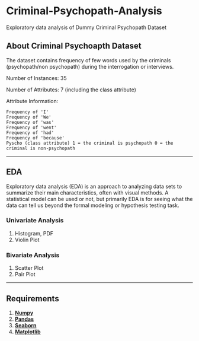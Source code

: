 # Criminal-Psychopath-Analysis
Exploratory data analysis of Dummy Criminal Psychopath Dataset

## About Criminal Psychoapth Dataset
The dataset contains frequency of few words used by the criminals (psychopath/non psychopath) during the interrogation or interviews. 

Number of Instances: 35

Number of Attributes: 7 (including the class attribute)

Attribute Information:

    Frequency of 'I'
    Frequency of 'We'
    Frequency of 'was'
    Frequency of 'went'
    Frequency of 'had'
    Frequency of 'because'
    Pyscho (class attribute) 1 = the criminal is psychopath 0 = the criminal is non-psychopath
 
***
## EDA 
Exploratory data analysis (EDA) is an approach to analyzing data sets to summarize their main characteristics, often with visual methods. A statistical model can be used or not, but primarily EDA is for seeing what the data can tell us beyond the formal modeling or hypothesis testing task.

  ### Univariate Analysis
  1. Histogram, PDF
  2. Violin Plot
  
  ### Bivariate Analysis
  1. Scatter Plot
  2. Pair Plot
***  
## Requirements
1. __[Numpy](www.numpy.org)__
2. __[Pandas](https://pandas.pydata.org/)__
3. __[Seaborn](https://seaborn.pydata.org/)__
4. __[Matplotlib](https://matplotlib.org/)__
  
